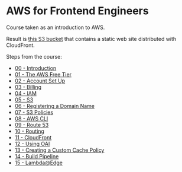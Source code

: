 # AWS for Frontend Engineers

Course taken as an introduction to AWS.

Result is [this S3 bucket](https://d1xyprkm9vef73.cloudfront.net/notes/cupcake) that contains a static web site distributed with CloudFront.

Steps from the course:

- [00 - Introduction](content/00%20-%20Introduction.md)
- [01 - The AWS Free Tier](content/01%20-%20The%20AWS%20Free%20Tier.md)
- [02 - Account Set Up](content/02%20-%20Account%20Set%20Up.md)
- [03 - Billing](content/03%20-%20Billing.md)
- [04 - IAM](content/04%20-%20IAM.md)
- [05 - S3](content/05%20-%20S3.md)
- [06 - Registering a Domain Name](content/06%20-%20Registering%20a%20Domain%20Name.md)
- [07 - S3 Policies](content/07%20-%20S3%20Policies.md)
- [08 - AWS CLI](content/08%20-%20AWS%20CLI.md)
- [09 - Route 53](content/09%20-%20Route%2053.md)
- [10 - Routing](content/10%20-%20Routing.md)
- [11 - CloudFront](content/11%20-%20CloudFront.md)
- [12 - Using OAI](content/12%20-%20Using%20OAI.md)
- [13 - Creating a Custom Cache Policy](content/13%20-%20Creating%20a%20Custom%20Cache%20Policy.md)
- [14 - Build Pipeline](content/14%20-%20Build%20Pipeline.md)
- [15 - Lambda@Edge](content/15%20-%20Lambda@Edge.md)
